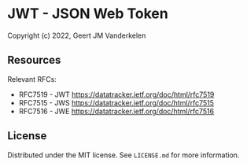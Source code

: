 JWT - JSON Web Token
====================

Copyright (c) 2022, Geert JM Vanderkelen

Resources
---------

Relevant RFCs:

* RFC7519 - JWT https://datatracker.ietf.org/doc/html/rfc7519
* RFC7515 - JWS https://datatracker.ietf.org/doc/html/rfc7515
* RFC7516 - JWE https://datatracker.ietf.org/doc/html/rfc7516


License
-------

Distributed under the MIT license. See `LICENSE.md` for more information.
